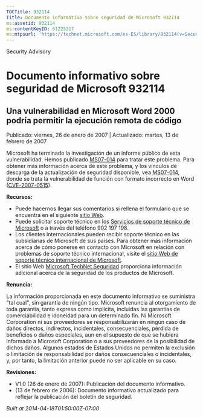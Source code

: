 ```yaml
---
TOCTitle: 932114
Title: Documento informativo sobre seguridad de Microsoft 932114
ms:assetid: 932114
ms:contentKeyID: 61225217
ms:mtpsurl: 'https://technet.microsoft.com/es-ES/library/932114(v=Security.10)'
---
```


Security Advisory

Documento informativo sobre seguridad de Microsoft 932114
=========================================================

Una vulnerabilidad en Microsoft Word 2000 podría permitir la ejecución remota de código
---------------------------------------------------------------------------------------

Publicado: viernes, 26 de enero de 2007 | Actualizado: martes, 13 de febrero de 2007

Microsoft ha terminado la investigación de un informe público de esta vulnerabilidad. Hemos publicado [MS07-014](http://technet.microsoft.com/security/bulletin/ms07-014) para tratar este problema. Para obtener más información acerca de este problema, y los vínculos de descarga de la actualización de seguridad disponible, vea [MS07-014](http://technet.microsoft.com/security/bulletin/ms07-014), donde se trata la vulnerabilidad de función con formato incorrecto en Word ([CVE-2007-0515](http://www.cve.mitre.org/cgi-bin/cvename.cgi?name=cve-2007-0515)).

**Recursos:**

-   Puede hacernos llegar sus comentarios si rellena el formulario que se encuentra en el siguiente [sitio Web](https://support.microsoft.com/common/survey.aspx?scid=sw;en;1257&amp;showpage=1&amp;ws=technet&amp;sd=tech).
-   Puede solicitar soporte técnico en los [Servicios de soporte técnico de Microsoft](http://support.microsoft.com/default.aspx?scid=fh;es-es;incidentsubmit) o a través del teléfono 902 197 198.
-   Los clientes internacionales pueden recibir soporte técnico en las subsidiarias de Microsoft de sus países. Para obtener más información acerca de cómo ponerse en contacto con Microsoft en relación con problemas de soporte técnico internacional, visite el [sitio Web de soporte técnico internacional de Microsoft](http://go.microsoft.com/fwlink/?linkid=21155).
-   El sitio Web [Microsoft TechNet Seguridad](http://www.microsoft.com/spain/technet/seguridad/default.mspx) proporciona información adicional acerca de la seguridad de los productos de Microsoft.

**Renuncia:**

La información proporcionada en este documento informativo se suministra "tal cual", sin garantía de ningún tipo. Microsoft renuncia al otorgamiento de toda garantía, tanto expresa como implícita, incluidas las garantías de comerciabilidad e idoneidad para un determinado fin. Ni Microsoft Corporation ni sus proveedores se responsabilizarán en ningún caso de daños directos, indirectos, incidentales, consecuenciales, pérdida de beneficios o daños especiales, aun en el supuesto de que se hubiera informado a Microsoft Corporation o a sus proveedores de la posibilidad de dichos daños. Algunos estados de Estados Unidos no permiten la exclusión o limitación de responsabilidad por daños consecuenciales o incidentales, y, por tanto, la limitación anterior puede no ser aplicable en su caso.

**Revisiones:**

-   V1.0 (26 de enero de 2007): Publicación del documento informativo.
-   (13 de febrero de 2006): Documento informativo actualizado para reflejar la publicación del boletín de seguridad.

*Built at 2014-04-18T01:50:00Z-07:00*
